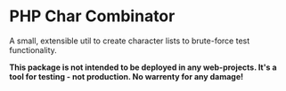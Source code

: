 # PHP Char Combinator

A small, extensible util to create character lists to brute-force test functionality.

**This package is not intended to be deployed in any web-projects. It's a tool for testing - not production. No warrenty for any damage!**